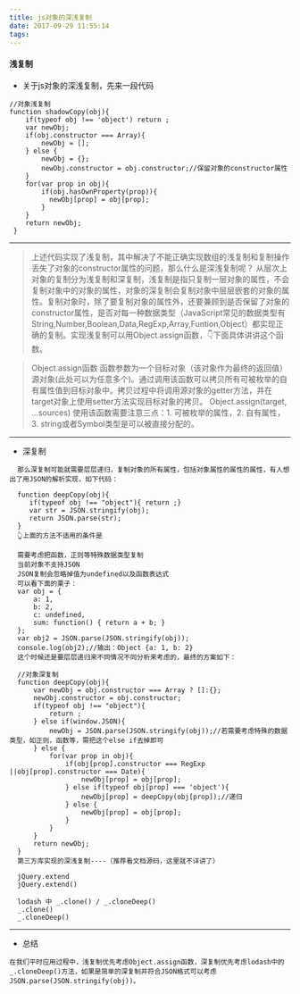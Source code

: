 ```yaml
---
title: js对象的深浅复制
date: 2017-09-29 11:55:14
tags:
---
```


#### 浅复制

- 关于js对象的深浅复制，先来一段代码

```   
//对象浅复制
function shadowCopy(obj){
    if(typeof obj !== 'object') return ;
    var newObj;
    if(obj.constructor === Array){
        newObj = [];
    } else {
        newObj = {};
        newObj.constructor = obj.constructor;//保留对象的constructor属性
    }
    for(var prop in obj){
        if(obj.hasOwnProperty(prop)){
          newObj[prop] = obj[prop];
        }
    }
    return newObj;
 }
```
----
>上述代码实现了浅复制，其中解决了不能正确实现数组的浅复制和复制操作丢失了对象的constructor属性的问题，那么什么是深浅复制呢？
从层次上对象的复制分为浅复制和深复制，浅复制是指只复制一层对象的属性，不会复制对象中的对象的属性，对象的深复制会复制对象中层层嵌套的对象的属性。复制对象时，除了要复制对象的属性外，还要兼顾到是否保留了对象的constructor属性，是否对每一种数据类型（JavaScript常见的数据类型有String,Number,Boolean,Data,RegExp,Array,Funtion,Object）都实现正确的复制。实现浅复制可以用Object.assign函数，👇下面具体讲讲这个函数。

>Object.assign函数
函数参数为一个目标对象（该对象作为最终的返回值）源对象(此处可以为任意多个)。通过调用该函数可以拷贝所有可被枚举的自有属性值到目标对象中。拷贝过程中将调用源对象的getter方法，并在target对象上使用setter方法实现目标对象的拷贝。
Object.assign(target, ...sources)
使用该函数需要注意三点：1. 可被枚举的属性，2. 自有属性，3. string或者Symbol类型是可以被直接分配的。
----



- 深复制

``` 
  那么深复制可能就需要层层递归，复制对象的所有属性，包括对象属性的属性的属性，有人想出了用JSON的解析实现，如下代码：
  
  function deepCopy(obj){
     if(typeof obj !== "object"){ return ;}
     var str = JSON.stringify(obj);
     return JSON.parse(str);
  }
  👆上面的方法不适用的条件是
  
  需要考虑把函数，正则等特殊数据类型复制
  当前对象不支持JSON
  JSON复制会忽略掉值为undefined以及函数表达式
  可以看下面的栗子：
  var obj = {
      a: 1,
      b: 2,
      c: undefined,
      sum: function() { return a + b; }
  };
  var obj2 = JSON.parse(JSON.stringify(obj));
  console.log(obj2);//输出：Object {a: 1, b: 2}
  这个时候还是要层层递归来不同情况不同分析来考虑的，最终的方案如下：
  
  //对象深复制
  function deepCopy(obj){
      var newObj = obj.constructor === Array ? []:{};
      newObj.constructor = obj.constructor;
      if(typeof obj !== "object"){ 
          return ;
      } else if(window.JSON){
          newObj = JSON.parse(JSON.stringify(obj));//若需要考虑特殊的数据类型，如正则，函数等，需把这个else if去掉即可
      } else {
          for(var prop in obj){
              if(obj[prop].constructor === RegExp ||obj[prop].constructor === Date){
                  newObj[prop] = obj[prop];
              } else if(typeof obj[prop] === 'object'){
                  newObj[prop] = deepCopy(obj[prop]);//递归
              } else {
                  newObj[prop] = obj[prop];
              }
          }
      } 
      return newObj;
  }
  第三方库实现的深浅复制----（推荐看文档源码，这里就不详讲了）
  
  jQuery.extend
  jQuery.extend()  
  
  lodash 中 _.clone() / _.cloneDeep()
  _.clone()
  _.cloneDeep()
```
  ------- -- -  - -  - --  -- - - - -  -- - - 

- 总结

`在我们平时应用过程中，浅复制优先考虑Object.assign函数，深复制优先考虑lodash中的_.cloneDeep()方法，如果是简单的深复制并符合JSON格式可以考虑JSON.parse(JSON.stringify(obj))。`
